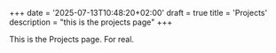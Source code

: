 +++
date = '2025-07-13T10:48:20+02:00'
draft = true
title = 'Projects'
description = "this is the projects page"
+++

This is the Projects page. For real.
